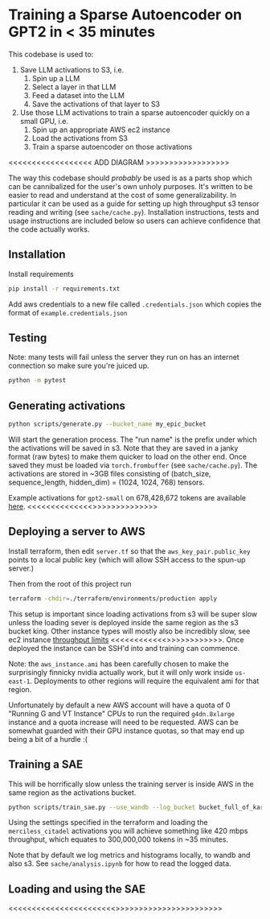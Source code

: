 # Training a Sparse Autoencoder on GPT2 in < 35 minutes

This codebase is used to:
1. Save LLM activations to S3, i.e.
    1. Spin up a LLM
    2. Select a layer in that LLM
    3. Feed a dataset into the LLM
    4. Save the activations of that layer to S3
2. Use those LLM activations to train a sparse autoencoder quickly on a small GPU, i.e.
    1. Spin up an appropriate AWS ec2 instance
    2. Load the activations from S3
    3. Train a sparse autoencoder on those activations


<<<<<<<<<<<<<<<<<< ADD DIAGRAM >>>>>>>>>>>>>>>>>>

The way this codebase should *probably* be used is as a parts shop which can be cannibalized for the user's own unholy purposes. It's written to be easier to read and understand at the cost of some generalizability. In particular it can be used as a guide for setting up high throughput s3 tensor reading and writing (see `sache/cache.py`). Installation instructions, tests and usage instructions are included below so users can achieve confidence that the code actually works.

## Installation

Install requirements
```bash
pip install -r requirements.txt
```

Add aws credentials to a new file called `.credentials.json` which copies the format of `example.credentials.json`

## Testing

Note: many tests will fail unless the server they run on has an internet connection so make sure you're juiced up.

```bash
python -m pytest
```

## Generating activations

```bash
python scripts/generate.py --bucket_name my_epic_bucket
```

Will start the generation process. The "run name" is the prefix under which the activations will be saved in s3. Note that they are saved in a janky format (raw bytes) to make them quicker to load on the other end. Once saved they must be loaded via `torch.frombuffer` (see `sache/cache.py`). The activations are stored in ~3GB files consisting of (batch_size, sequence_length, hidden_dim) = (1024, 1024, 768) tensors.

Example activations for `gpt2-small` on 678,428,672 tokens are available [here](). <<<<<<<<<<<<<<>>>>>>>>>>>>>>

## Deploying a server to AWS

Install terraform, then edit `server.tf` so that the `aws_key_pair.public_key` points to a local public key (which will allow SSH access to the spun-up server.)

Then from the root of this project run

```bash
terraform -chdir=./terraform/environments/production apply
```

This setup is important since loading activations from s3 will be super slow unless the loading sever is deployed inside the same region as the s3 bucket king. Other instance types will mostly also be incredibly slow, see ec2 instance [throughput limits]() <<<<<<<<<<<<>>>>>>>>>>>>. Once deployed the instance can be SSH'd into and training can commence.

Note: the `aws_instance.ami` has been carefully chosen to make the surprisingly finnicky nvidia actually work, but it will only work inside `us-east-1`. Deployments to other regions will require the equivalent ami for that region.

Unfortunately by default a new AWS account will have a quota of 0 "Running G and VT Instance" CPUs to run the required `g4dn.8xlarge` instance and a quota increase will need to be requested. AWS can be somewhat guarded with their GPU instance quotas, so that may end up being a bit of a hurdle :(

## Training a SAE

This will be horrifically slow unless the training server is inside AWS in the same region as the activations bucket. 

```bash
python scripts/train_sae.py --use_wandb --log_bucket bucket_full_of_karpathy_fanart
```

Using the settings specified in the terraform and loading the `merciless_citadel` activations you will achieve something like 420 mbps throughput, which equates to 300,000,000 tokens in ~35 minutes.

Note that by default we log metrics and histograms locally, to wandb and also s3. See `sache/analysis.ipynb` for how to read the logged data.


## Loading and using the SAE


<<<<<<<<<<<<<<<<<<<<<<<>>>>>>>>>>>>>>>>>>>>>>>
